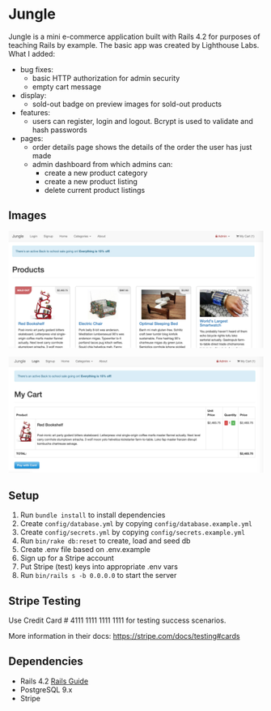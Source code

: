 # Jungle

Jungle is a mini e-commerce application built with Rails 4.2 for purposes of teaching Rails by example. The basic app was created by Lighthouse Labs. What I added:

- bug fixes:
  - basic HTTP authorization for admin security
  - empty cart message
- display:
  - sold-out badge on preview images for sold-out products
- features:
  - users can register, login and logout. Bcrypt is used to validate and hash passwords
- pages:
  - order details page shows the details of the order the user has just made
  - admin dashboard from which admins can:
    - create a new product category
    - create a new product listing
    - delete current product listings

## Images

![Jungle Homepage](https://github.com/eileenlimur/jungle/blob/master/app/assets/images/jungle-main-page.png?raw=true)


![Jungle Cart](https://github.com/eileenlimur/jungle/blob/master/app/assets/images/jungle-shopping-cart.png?raw=true)

## Setup

1. Run `bundle install` to install dependencies
2. Create `config/database.yml` by copying `config/database.example.yml`
3. Create `config/secrets.yml` by copying `config/secrets.example.yml`
4. Run `bin/rake db:reset` to create, load and seed db
5. Create .env file based on .env.example
6. Sign up for a Stripe account
7. Put Stripe (test) keys into appropriate .env vars
8. Run `bin/rails s -b 0.0.0.0` to start the server

## Stripe Testing

Use Credit Card # 4111 1111 1111 1111 for testing success scenarios.

More information in their docs: <https://stripe.com/docs/testing#cards>

## Dependencies

* Rails 4.2 [Rails Guide](http://guides.rubyonrails.org/v4.2/)
* PostgreSQL 9.x
* Stripe
